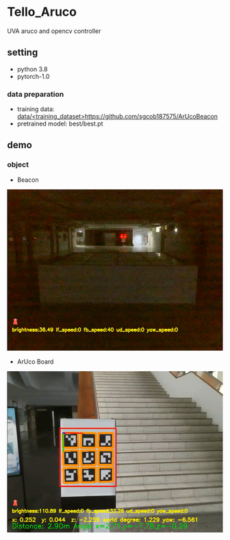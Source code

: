 # Tello_Aruco
UVA aruco and opencv controller

## setting
* python 3.8
* pytorch-1.0
  
### data preparation
* training data: [data/<training_dataset>](https://github.com/sgcob187575/ArUcoBeacon)https://github.com/sgcob187575/ArUcoBeacon
* pretrained model: best/best.pt
## demo

### object
* Beacon
<img src="img/beacon.png">

* ArUco Board
<img src="img/ArUco_board.png">

